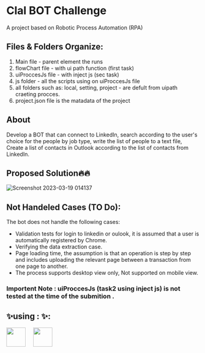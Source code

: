 # Clal BOT Challenge
A project based on Robotic Process Automation (RPA)
## Files & Folders Organize:
1. Main file - parent element the runs  
2. flowChart file - with ui path function (first task)
3. uiProccesJs file - with inject js (sec task)
4. js folder - all the scripts using on uiProccesJs file
5. all folders such as: local, setting, project - are defult from uipath craeting procces. 
6. project.json file is the matadata of the project 

## About 
Develop a BOT that can connect to LinkedIn, search according to the user's choice for the people by job type, write the list of people to a text file, Create a list of contacts in Outlook according to the list of contacts from LinkedIn.

## Proposed Solution🔥🔥
![Screenshot 2023-03-19 014137](https://user-images.githubusercontent.com/48565585/226145681-ac1f3281-6102-4148-9f13-ed95111cb11c.jpg)

## Not Handeled Cases (TO Do):
The bot does not handle the following cases:

- Validation tests for login to linkedin or oulook, it is assumed that a user is automatically registered by Chrome.
- Verifying the data extraction case.
- Page loading time, the assumption is that an operation is step by step and includes uploading the relevant page between a transaction from one page to another.
- The process supports desktop view only, Not supported on mobile view.

### Importent Note : uiProccesJs (task2 using inject js) is not tested at the time of the submition .

## ✨using : ✨:
<img align="left" style="padding-right:10px; margin-right:10px" src="https://cdn.jsdelivr.net/npm/simple-icons@3.13.0/icons/probot.svg" width="50">
<img align="left" style="padding-right:10px;" src="https://cdn.jsdelivr.net/npm/simple-icons@3.13.0/icons/javascript.svg" width="50">

